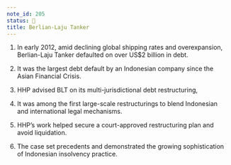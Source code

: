 ```yaml
---
note_id: 205
status: 📝
title: Berlian-Laju Tanker
---
```


1. In early 2012, amid declining global shipping rates and overexpansion, Berlian-Laju Tanker defaulted on over US$2 billion in debt.
2. It was the largest debt default by an Indonesian company since the Asian Financial Crisis.
3. HHP advised BLT on its multi-jurisdictional debt restructuring, 
4. It was among the first large-scale restructurings to blend Indonesian and international legal mechanisms.

5. HHP’s work helped secure a court-approved restructuring plan and avoid liquidation.

6. The case set precedents and demonstrated the growing sophistication of Indonesian insolvency practice.